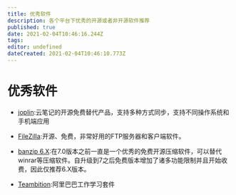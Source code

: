 ```yaml
---
title: 优秀软件
description: 各个平台下优秀的开源或者非开源软件推荐
published: true
date: 2021-02-04T10:46:16.244Z
tags: 
editor: undefined
dateCreated: 2021-02-04T10:46:10.773Z
---
```


# 优秀软件
- [joplin](https://joplinapp.org/):云笔记的开源免费替代产品，支持多种方式同步，支持不同操作系统和手机端应用

- [FileZilla](https://filezilla-project.org/):开源、免费，非常好用的FTP服务器和客户端软件。

- [banzip 6.X](https://cn.bandisoft.com/bandizip/old/6/):在7.0版本之前一直是一个优秀的免费开源压缩软件，可以替代winrar等压缩软件。自升级到7之后免费版本增加了诸多功能限制并且开始收费，因此仅推荐6.X版本。

- [Teambition](https://www.teambition.com/):阿里巴巴工作学习套件